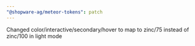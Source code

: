 ```yaml
---
"@shopware-ag/meteor-tokens": patch
---
```


Changed color/interactive/secondary/hover to map to zinc/75 instead of zinc/100 in light mode
